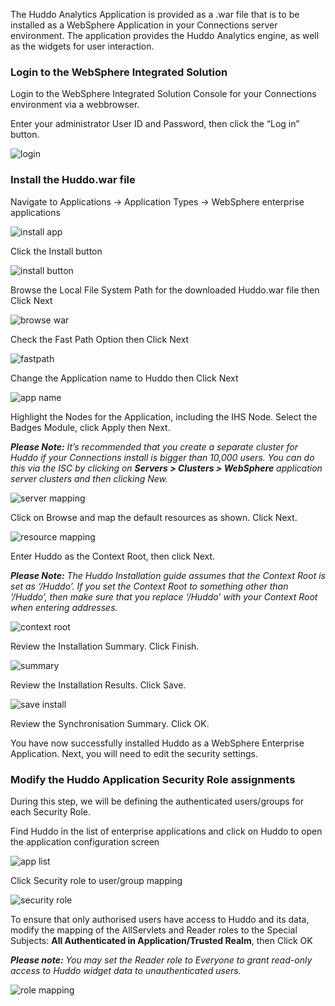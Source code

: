 The Huddo Analytics Application is provided as a .war file that is to be installed as a WebSphere Application in your Connections server environment.
The application provides the Huddo Analytics engine, as well as the widgets for user interaction.

### Login to the WebSphere Integrated Solution

Login to the WebSphere Integrated Solution Console for your Connections environment via a webbrowser.

Enter your administrator User ID and Password, then click the “Log in” button.

![login](../../badges/install/app/WAS_Console_login.png)

### Install the Huddo.war file

Navigate to Applications → Application Types → WebSphere enterprise applications

![install app](../../badges/install/app/install_app.png)

Click the Install button

![install button](../../badges/install/app/install_button.png)

Browse the Local File System Path for the downloaded Huddo.war file then Click Next

![browse war](../../badges/install/app/browse_war.png)

Check the Fast Path Option then Click Next

![fastpath](../../badges/install/app/fastpath.png)

Change the Application name to Huddo then Click Next

![app name](../../badges/install/app/app_name.png)

Highlight the Nodes for the Application, including the IHS Node. Select the Badges Module, click Apply then Next.

**_Please Note:_** _It’s recommended that you create a separate cluster for Huddo if your Connections install is bigger than 10,000 users. You can do this via the ISC by clicking on_ **_Servers > Clusters > WebSphere_** _application server clusters and then clicking New._

![server mapping](../../badges/install/app/server_mapping.png)

Click on Browse and map the default resources as shown. Click Next.
<!--- //cluster??? -->
![resource mapping](../../badges/install/app/resource_mapping.png)

Enter Huddo as the Context Root, then click Next.

**_Please Note:_** _The Huddo Installation guide assumes that the Context Root is set as ‘/Huddo’. If you set the Context Root to something other than ‘/Huddo’, then make sure that you replace ‘/Huddo’ with your Context Root when entering addresses._

![context root](../../badges/install/app/context_root.png)

Review the Installation Summary. Click Finish.

![summary](../../badges/install/app/summary.png)

Review the Installation Results. Click Save.

![save install](../../badges/install/app/save_install.png)

Review the Synchronisation Summary. Click OK.

You have now successfully installed Huddo as a WebSphere Enterprise Application. Next, you will need to edit the security settings.


### Modify the Huddo Application Security Role assignments

During this step, we will be defining the authenticated users/groups for each Security Role.

Find Huddo in the list of enterprise applications and click on Huddo to open the application configuration screen

![app list](../../badges/install/app/kudos_app_list.png)

Click Security role to user/group mapping

![security role](../../badges/install/app/security_role_link.png)

To ensure that only authorised users have access to Huddo and its data, modify the mapping of the AllServlets and Reader roles to the Special Subjects: **All Authenticated in Application/Trusted Realm**, then Click OK

**_Please note:_** _You may set the Reader role to Everyone to grant read-only access to Huddo widget data to unauthenticated users._

![role mapping](../../badges/install/app/role_mapping.png)
